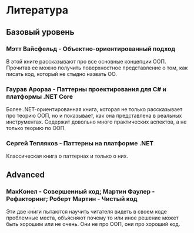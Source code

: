 # Литература

## Базовый уровень

### Мэтт Вайсфельд - Объектно-ориентированный подход

В этой книге рассказывают про все основные концепции ООП. Прочитав ее можно получить поверхностное представление о том, как писать код, который не стыдно назвать ОО.

### Гаурав Арораа - Паттерны проектирования для C# и платформы .NET Core

Более .NET-ориентированная книга, которая не только рассказывает про теорию ООП, но и показывает, как она представлена в реальных инструментах. Содержит довольно много практических аспектов, а не только теорию по ООП.

### Сергей Тепляков - Паттерны на платформе .NET

Классическая книга о паттернах и только о них.

## Advanced

### МакКонел - Совершенный код; Мартин Фаулер - Рефакторинг; Роберт Мартин - Чистый код

Эти две книги пытаются научить читателя видеть в своем коде проблемные места, объясняют почему то или иное решение может быть хорошим или не очень. Они не про ООП, они про хороший код.
